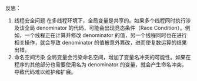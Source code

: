 反思：
1. 线程安全问题
在多线程环境下，全局变量是共享的。如果多个线程同时执行涉及该全局 denominator 的代码，可能会出现竞态条件（Race Condition）。例如，一个线程正在计算并修改 denominator 的值，另一个线程同时也在进行相关操作，就会导致 denominator 的值被意外篡改，进而使复数运算的结果出错。
2. 命名空间污染
全局变量会污染命名空间，增加了变量名冲突的可能性。如果在程序的其他部分也需要使用名为 denominator 的变量，就会产生命名冲突，导致代码难以维护和扩展。